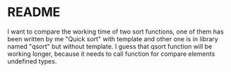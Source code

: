 # README
I want to compare the working time of two sort functions,
one of them has been written by me "Quick sort" with template
and other one is in <cstdlib> library named "qsort" but without template.
I guess that qsort function will be working longer, because it needs to call function for compare elements undefined types.
